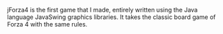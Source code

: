 jForza4 is the first game that I made, entirely written using the Java language JavaSwing graphics libraries. It takes the classic board game of Forza 4 with the same rules.
